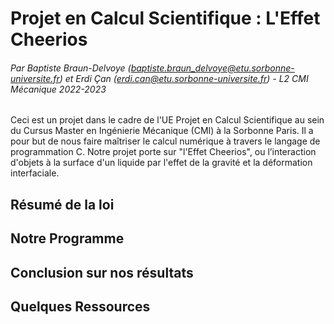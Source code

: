 # Projet en Calcul Scientifique : L'Effet Cheerios
###### Par Baptiste Braun-Delvoye (baptiste.braun_delvoye@etu.sorbonne-universite.fr) et Erdi Çan (erdi.can@etu.sorbonne-universite.fr) - L2 CMI Mécanique 2022-2023

Ceci est un projet dans le cadre de l'UE Projet en Calcul Scientifique au sein du Cursus Master en Ingénierie Mécanique (CMI) à la Sorbonne Paris. Il a pour but de nous faire maîtriser le calcul numérique à travers le langage de programmation C. Notre projet porte sur "l'Effet Cheerios", ou l’interaction d'objets à la surface d'un liquide par l'effet de la gravité et la déformation interfaciale.

## Résumé de la loi

## Notre Programme

## Conclusion sur nos résultats

## Quelques Ressources